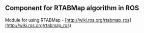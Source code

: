 ## Component for RTABMap algorithm in ROS

Module for using RTABMap - [http://wiki.ros.org/rtabmap_ros](http://wiki.ros.org/rtabmap_ros)
